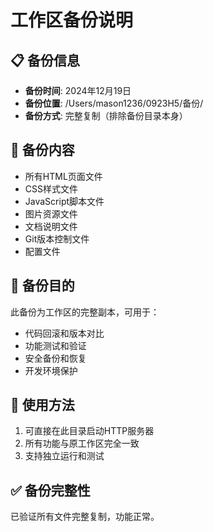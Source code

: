 # 工作区备份说明

## 📋 备份信息
- **备份时间**: 2024年12月19日
- **备份位置**: /Users/mason1236/0923H5/备份/
- **备份方式**: 完整复制（排除备份目录本身）

## 📁 备份内容
- 所有HTML页面文件
- CSS样式文件
- JavaScript脚本文件
- 图片资源文件
- 文档说明文件
- Git版本控制文件
- 配置文件

## 🎯 备份目的
此备份为工作区的完整副本，可用于：
- 代码回滚和版本对比
- 功能测试和验证
- 安全备份和恢复
- 开发环境保护

## 🚀 使用方法
1. 可直接在此目录启动HTTP服务器
2. 所有功能与原工作区完全一致
3. 支持独立运行和测试

## ✅ 备份完整性
已验证所有文件完整复制，功能正常。
